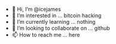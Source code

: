 - 👋 Hi, I’m @icejames
- 👀 I’m interested in ...  bitcoin hacking 
- 🌱 I’m currently learning ... nothing
- 💞️ I’m looking to collaborate on ... github
- 📫 How to reach me ... here

<!---
icejames/icejames is a ✨ special ✨ repository because its `README.md` (this file) appears on your GitHub profile.
You can click the Preview link to take a look at your changes.
--->
